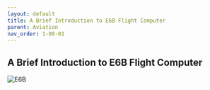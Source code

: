 ```yaml
---
layout: default
title: A Brief Introduction to E6B Flight Computer
parent: Aviation
nav_order: 1-00-01
---
```


## A Brief Introduction to E6B Flight Computer

![E6B](/Users/yili/Documents/li-yizhan.github.io/assets/images/StudentE6BFlightComputer.jpg)
